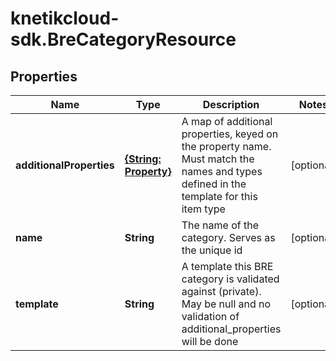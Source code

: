 # knetikcloud-sdk.BreCategoryResource

## Properties
Name | Type | Description | Notes
------------ | ------------- | ------------- | -------------
**additionalProperties** | [**{String: Property}**](Property.md) | A map of additional properties, keyed on the property name.  Must match the names and types defined in the template for this item type | [optional] 
**name** | **String** | The name of the category. Serves as the unique id | [optional] 
**template** | **String** | A template this BRE category is validated against (private). May be null and no validation of additional_properties will be done | [optional] 


